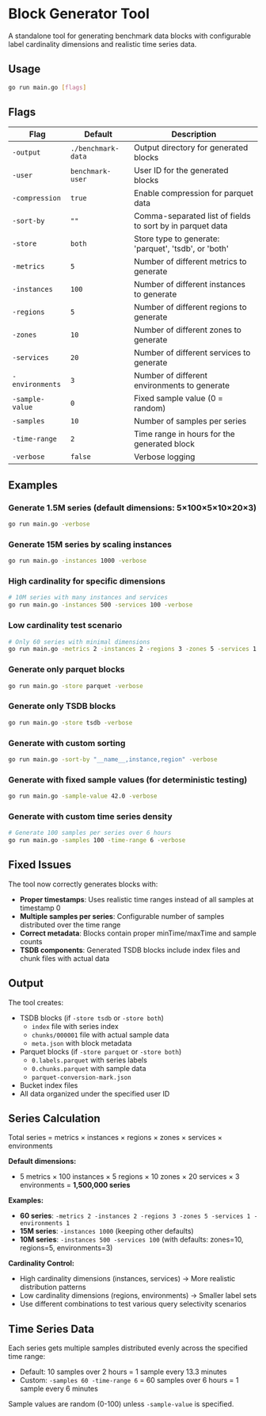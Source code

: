 # Block Generator Tool

A standalone tool for generating benchmark data blocks with configurable label cardinality dimensions and realistic time series data.

## Usage

```bash
go run main.go [flags]
```

## Flags

| Flag | Default | Description |
|------|---------|-------------|
| `-output` | `./benchmark-data` | Output directory for generated blocks |
| `-user` | `benchmark-user` | User ID for the generated blocks |
| `-compression` | `true` | Enable compression for parquet data |
| `-sort-by` | `""` | Comma-separated list of fields to sort by in parquet data |
| `-store` | `both` | Store type to generate: 'parquet', 'tsdb', or 'both' |
| `-metrics` | `5` | Number of different metrics to generate |
| `-instances` | `100` | Number of different instances to generate |
| `-regions` | `5` | Number of different regions to generate |
| `-zones` | `10` | Number of different zones to generate |
| `-services` | `20` | Number of different services to generate |
| `-environments` | `3` | Number of different environments to generate |
| `-sample-value` | `0` | Fixed sample value (0 = random) |
| `-samples` | `10` | Number of samples per series |
| `-time-range` | `2` | Time range in hours for the generated block |
| `-verbose` | `false` | Verbose logging |

## Examples

### Generate 1.5M series (default dimensions: 5×100×5×10×20×3)
```bash
go run main.go -verbose
```

### Generate 15M series by scaling instances
```bash
go run main.go -instances 1000 -verbose
```

### High cardinality for specific dimensions
```bash
# 10M series with many instances and services
go run main.go -instances 500 -services 100 -verbose
```

### Low cardinality test scenario
```bash
# Only 60 series with minimal dimensions
go run main.go -metrics 2 -instances 2 -regions 3 -zones 5 -services 1 -environments 1 -verbose
```

### Generate only parquet blocks
```bash
go run main.go -store parquet -verbose
```

### Generate only TSDB blocks
```bash
go run main.go -store tsdb -verbose
```

### Generate with custom sorting
```bash
go run main.go -sort-by "__name__,instance,region" -verbose
```

### Generate with fixed sample values (for deterministic testing)
```bash
go run main.go -sample-value 42.0 -verbose
```

### Generate with custom time series density
```bash
# Generate 100 samples per series over 6 hours
go run main.go -samples 100 -time-range 6 -verbose
```

## Fixed Issues

The tool now correctly generates blocks with:
- **Proper timestamps**: Uses realistic time ranges instead of all samples at timestamp 0
- **Multiple samples per series**: Configurable number of samples distributed over the time range
- **Correct metadata**: Blocks contain proper minTime/maxTime and sample counts
- **TSDB components**: Generated TSDB blocks include index files and chunk files with actual data

## Output

The tool creates:
- TSDB blocks (if `-store tsdb` or `-store both`)
  - `index` file with series index
  - `chunks/000001` file with actual sample data  
  - `meta.json` with block metadata
- Parquet blocks (if `-store parquet` or `-store both`) 
  - `0.labels.parquet` with series labels
  - `0.chunks.parquet` with sample data
  - `parquet-conversion-mark.json`
- Bucket index files
- All data organized under the specified user ID

## Series Calculation

Total series = metrics × instances × regions × zones × services × environments

**Default dimensions:**
- 5 metrics × 100 instances × 5 regions × 10 zones × 20 services × 3 environments = **1,500,000 series**

**Examples:**
- **60 series**: `-metrics 2 -instances 2 -regions 3 -zones 5 -services 1 -environments 1`  
- **15M series**: `-instances 1000` (keeping other defaults)
- **10M series**: `-instances 500 -services 100` (with defaults: zones=10, regions=5, environments=3)

**Cardinality Control:**
- High cardinality dimensions (instances, services) → More realistic distribution patterns
- Low cardinality dimensions (regions, environments) → Smaller label sets
- Use different combinations to test various query selectivity scenarios

## Time Series Data

Each series gets multiple samples distributed evenly across the specified time range:
- Default: 10 samples over 2 hours = 1 sample every 13.3 minutes
- Custom: `-samples 60 -time-range 6` = 60 samples over 6 hours = 1 sample every 6 minutes

Sample values are random (0-100) unless `-sample-value` is specified.